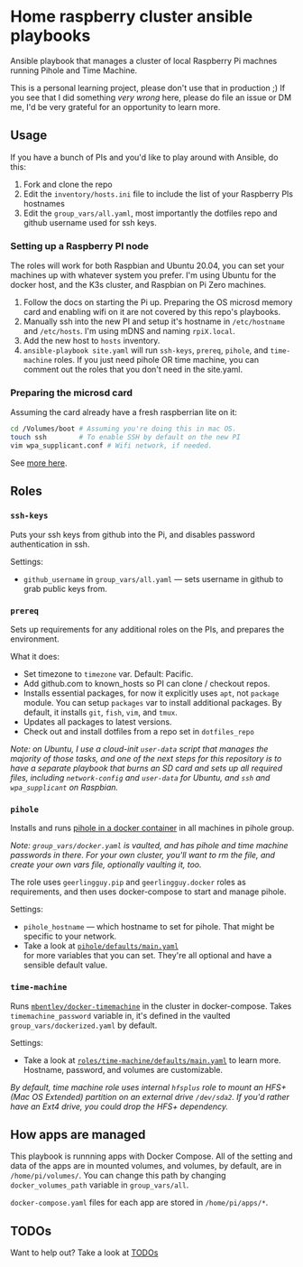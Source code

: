 # Home raspberry cluster ansible playbooks

Ansible playbook that manages a cluster of local Raspberry Pi machnes running
Pihole and Time Machine.

This is a personal learning project, please don't use that in production ;) If
you see that I did something _very wrong_ here, please do file an issue or DM
me, I'd be very grateful for an opportunity to learn more.

## Usage

If you have a bunch of PIs and you'd like to play around with Ansible, do this:

1. Fork and clone the repo
2. Edit the `inventory/hosts.ini` file to include the list of your Raspberry PIs
   hostnames
3. Edit the `group_vars/all.yaml`, most importantly the dotfiles repo and github
   username used for ssh keys.

### Setting up a Raspberry PI node

The roles will work for both Raspbian and Ubuntu 20.04, you can set your
machines up with whatever system you prefer. I'm using Ubuntu for the docker
host, and the K3s cluster, and Raspbian on Pi Zero machines.

1. Follow the docs on starting the Pi up. Preparing the OS microsd memory card
   and enabling wifi on it are not covered by this repo's playbooks.
2. Manually ssh into the new PI and setup it's hostname in `/etc/hostname` and
   `/etc/hosts`. I'm using mDNS and naming `rpiX.local`.
3. Add the new host to `hosts` inventory.
4. `ansible-playbook site.yaml` will run `ssh-keys`, `prereq`, `pihole`, and
   `time-machine` roles. If you just need pihole OR time machine, you can
   comment out the roles that you don't need in the site.yaml.

### Preparing the microsd card

Assuming the card already have a fresh raspberrian lite on it:

```bash
cd /Volumes/boot # Assuming you're doing this in mac OS.
touch ssh        # To enable SSH by default on the new PI
vim wpa_supplicant.conf # Wifi network, if needed.
```

See
[more here](https://www.raspberrypi.org/documentation/configuration/wireless/headless.md).

## Roles

### `ssh-keys`

Puts your ssh keys from github into the Pi, and disables password authentication
in ssh.

Settings:

- `github_username` in `group_vars/all.yaml` — sets username in github to grab
  public keys from.

### `prereq`

Sets up requirements for any additional roles on the PIs, and prepares the
environment.

What it does:

- Set timezone to `timezone` var. Default: Pacific.
- Add github.com to known_hosts so PI can clone / checkout repos.
- Installs essential packages, for now it explicitly uses `apt`, not `package`
  module. You can setup `packages` var to install additional packages. By
  default, it installs `git`, `fish`, `vim`, and `tmux`.
- Updates all packages to latest versions.
- Check out and install dotfiles from a repo set in `dotfiles_repo`

_*Note*: on Ubuntu, I use a cloud-init `user-data` script that manages the
majority of those tasks, and one of the next steps for this repository is to
have a separate playbook that burns an SD card and sets up all required files,
including `network-config` and `user-data` for Ubuntu, and `ssh` and
`wpa_supplicant` on Raspbian._

### `pihole`

Installs and runs
[pihole in a docker container](https://github.com/pi-hole/docker-pi-hole) in all
machines in pihole group.

_Note: `group_vars/docker.yaml` is vaulted, and has pihole and time machine
passwords in there. For your own cluster, you'll want to rm the file, and create
your own vars file, optionally vaulting it, too._

The role uses `geerlingguy.pip` and `geerlingguy.docker` roles as requirements,
and then uses docker-compose to start and manage pihole.

Settings:

- `pihole_hostname` — which hostname to set for pihole. That might be specific
  to your network.
- Take a look at [`pihole/defaults/main.yaml`](/roles/pihole/defaults/main.yaml)
  \
  for more variables that you can set. They're all optional and have a sensible default
  value.

### `time-machine`

Runs
[`mbentley/docker-timemachine`](https://github.com/mbentley/docker-timemachine)
in the cluster in docker-compose. Takes `timemachine_password` variable in, it's
defined in the vaulted `group_vars/dockerized.yaml` by default.

Settings:

- Take a look at
  [`roles/time-machine/defaults/main.yaml`](/roles/time-machine/defaults/main.yaml)
  to learn more. Hostname, password, and volumes are customizable.

_By default, time machine role uses internal `hfsplus` role to mount an HFS+
(Mac OS Extended) partition on an external drive `/dev/sda2`. If you'd rather
have an Ext4 drive, you could drop the HFS+ dependency._

## How apps are managed

This playbook is runnning apps with Docker Compose. All of the setting and data
of the apps are in mounted volumes, and volumes, by default, are in
`/home/pi/volumes/`. You can change this path by changing `docker_volumes_path`
variable in `group_vars/all`.

`docker-compose.yaml` files for each app are stored in `/home/pi/apps/*`.

## TODOs

Want to help out? Take a look at [TODOs](TODO.md)
